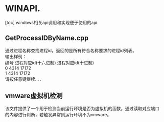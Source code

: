 # WINAPI.
[toc]
windows相关api调用和实现便于使用的api
## GetProcessIDByName.cpp
通过进程名称查找进程id，返回的是所有符合名称要求的进程id列表。\
输出样例：\
编号    进程对应id(十六进制)    进程对应id(十进制)\
0       4314                    17172\
1       4314                    17172\
请按任意键继续. . .

## vmware虚拟机检测
该文件提供了一个用于检测当前运行环境是否为虚拟机的函数，通过读取对应端口的内容进行判断，若触发异常则运行环境不为vmware。
